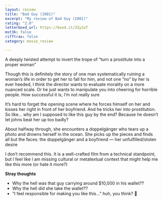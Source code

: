 ```yaml
---
layout: review
title: "Bad Guy (2001)"
excerpt: "My review of Bad Guy (2001)"
rating: "2.0"
letterboxd_url: https://boxd.it/3Zy1eT
mst3k: false
rifftrax: false
category: movie_review

---
```


A deeply twisted attempt to invert the trope of “turn a prostitute into a proper woman”

Though this is definitely the story of one man systematically ruining a woman’s life in order to get her to fall for him, and not one “no” by her is ever heeded, I think the director wants to evaluate morality on a more nuanced scale. Or he just wants to manipulate you into cheering for horrible people. How successful it is, I’m not really sure

It’s hard to forget the opening scene where he forces himself on her and kisses her right in front of her boyfriend. And he tricks her into prostitution. So like… why am I supposed to like this guy by the end? Because he doesn’t let johns beat her up too badly?

About halfway through, she encounters a doppelgänger who tears up a photo and drowns herself in the ocean. She picks up the pieces and finds all but the faces: the doppelgänger and a boyfriend — her unfulfilled/stolen desire

I don’t recommend this. It is a well-crafted film from a technical standpoint, but I feel like I am missing cultural or metatextual context that might help me like this more (or hate it more?)

<b>Stray thoughts</b>
* Why the hell was that guy carrying around $10,000 in his wallet??
* Why the hell did she take the wallet??
* “I feel responsible for making you like this…” huh, you think? 🤔